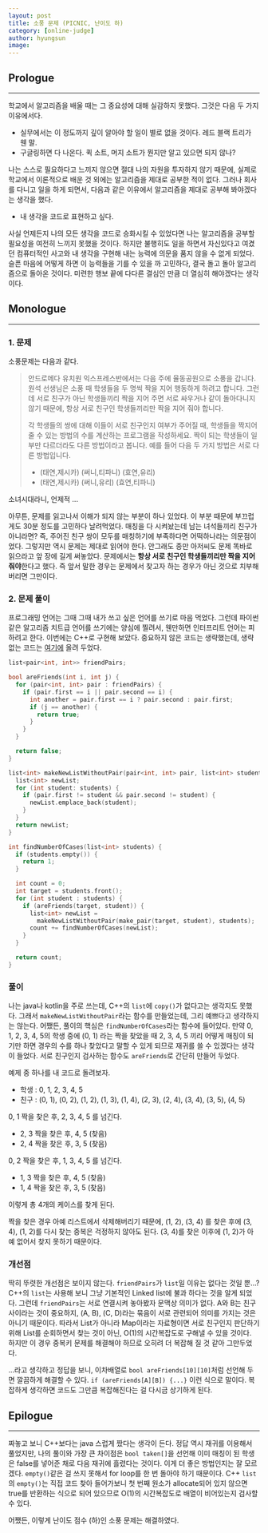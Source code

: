 ```yaml
---
layout: post
title: 소풍 문제 (PICNIC, 난이도 하)
category: [online-judge]
author: hyungsun
image:
---
```



## Prologue
---
학교에서 알고리즘을 배울 때는 그 중요성에 대해 실감하지 못했다. 그것은 다음 두 가지 이유에서다.
- 실무에서는 이 정도까지 깊이 알아야 할 일이 별로 없을 것이다. 레드 블랙 트리가 웬 말.
- 구글링하면 다 나온다. 퀵 소트, 머지 소트가 뭔지만 알고 있으면 되지 않나?

나는 스스로 필요하다고 느끼지 않으면 절대 나의 자원을 투자하지 않기 때문에, 실제로 학교에서 이론적으로 배운 것 외에는 알고리즘을 제대로 공부한 적이 없다. 그러나 회사를 다니고 일을 하게 되면서, 다음과 같은 이유에서 알고리즘을 제대로 공부해 봐야겠다는 생각을 했다.

- 내 생각을 코드로 표현하고 싶다.

사실 언제든지 나의 모든 생각을 코드로 승화시킬 수 있었다면 나는 알고리즘을 공부할 필요성을 여전히 느끼지 못했을 것이다. 하지만 불행히도 일을 하면서 자신있다고 여겼던 컴퓨터적인 사고와 내 생각을 구현해 내는 능력에 의문을 품지 않을 수 없게 되었다. 슬픈 마음에 어떻게 하면 이 능력들을 기를 수 있을 까 고민하다, 결국 돌고 돌아 알고리즘으로 돌아온 것이다. 미련한 행보 끝에 다다른 결심인 만큼 더 열심히 해야겠다는 생각이다.

## Monologue
---

### 1. 문제
소풍문제는 다음과 같다.

> 안드로메다 유치원 익스프레스반에서는 다음 주에 율동공원으로 소풍을 갑니다. 원석 선생님은 소풍 때 학생들을 두 명씩 짝을 지어 행동하게 하려고 합니다. 그런데 서로 친구가 아닌 학생들끼리 짝을 지어 주면 서로 싸우거나 같이 돌아다니지 않기 때문에, 항상 서로 친구인 학생들끼리만 짝을 지어 줘야 합니다.
>
> 각 학생들의 쌍에 대해 이들이 서로 친구인지 여부가 주어질 때, 학생들을 짝지어줄 수 있는 방법의 수를 계산하는 프로그램을 작성하세요. 짝이 되는 학생들이 일부만 다르더라도 다른 방법이라고 봅니다. 예를 들어 다음 두 가지 방법은 서로 다른 방법입니다.
>
> - (태연,제시카) (써니,티파니) (효연,유리)
> - (태연,제시카) (써니,유리) (효연,티파니)

소녀시대라니, 언제적 ...

아무튼, 문제를 읽고나서 이해가 되지 않는 부분이 하나 있었다. 이 부분 때문에 부끄럽게도 30분 정도를 고민하다 날려먹었다. 매칭을 다 시켜놨는데 남는 녀석들끼리 친구가 아니라면? 즉, 주어진 친구 쌍이 모두를 매칭하기에 부족하다면 어떡하나라는 의문점이었다. 그렇지만 역시 문제는 제대로 읽어야 한다. 안그래도 종만 아저씨도 문제 똑바로 읽으라고 앞 장에 길게 써놓았다. 문제에서는 **항상 서로 친구인 학생들끼리만 짝을 지어 줘야**한다고 했다. 즉 앞서 말한 경우는 문제에서 찾고자 하는 경우가 아닌 것으로 치부해 버리면 그만이다.

### 2. 문제 풀이
프로그래밍 언어는 그때 그때 내가 쓰고 싶은 언어를 쓰기로 마음 먹었다. 그런데 파이썬같은 알고리즘 치트급 언어를 쓰기에는 양심에 찔려서, 웬만하면 인터프리트 언어는 피하려고 한다. 이번에는 C++로 구현해 보았다. 중요하지 않은 코드는 생략했는데, 생략없는 코드는 [여기에](https://github.com/poqw/JongmanBookSolutions/blob/master/poqw/picnic.cpp) 올려 두었다.

```cpp
list<pair<int, int>> friendPairs;

bool areFriends(int i, int j) {
  for (pair<int, int> pair : friendPairs) {
    if (pair.first == i || pair.second == i) {
      int another = pair.first == i ? pair.second : pair.first;
      if (j == another) {
        return true;
      }
    }
  }

  return false;
}

list<int> makeNewListWithoutPair(pair<int, int> pair, list<int> students) {
  list<int> newList;
  for (int student: students) {
    if (pair.first != student && pair.second != student) {
      newList.emplace_back(student);
    }
  }
  return newList;
}

int findNumberOfCases(list<int> students) {
  if (students.empty()) {
    return 1;
  }

  int count = 0;
  int target = students.front();
  for (int student : students) {
    if (areFriends(target, student)) {
      list<int> newList =
        makeNewListWithoutPair(make_pair(target, student), students);
      count += findNumberOfCases(newList);
    }
  }

  return count;
}
```
### 풀이

나는 java나 kotlin을 주로 쓰는데, C++의 `list`에 `copy()`가 없다고는 생각지도 못했다. 그래서 `makeNewListWithoutPair`라는 함수를 만들었는데, 그리 예쁘다고 생각하지는 않는다. 어쨌든, 풀이의 핵심은 `findNumberOfCases`라는 함수에 들어있다. 만약 0, 1, 2, 3, 4, 5의 학생 중에 (0, 1) 라는 짝을 찾았을 때 2, 3, 4, 5 끼리 어떻게 매칭이 되기만 하면 경우의 수를 하나 찾았다고 말할 수 있게 되므로 재귀를 쓸 수 있겠다는 생각이 들었다. 서로 친구인지 검사하는 함수도 `areFriends`로 간단히 만들어 두었다.

예제 중 하나를 내 코드로 돌려보자.

- 학생 : 0, 1, 2, 3, 4, 5
- 친구 : (0, 1), (0, 2), (1, 2), (1, 3), (1, 4), (2, 3), (2, 4), (3, 4), (3, 5), (4, 5)

0, 1 짝을 찾은 후, 2, 3, 4, 5 를 넘긴다.
- 2, 3 짝을 찾은 후, 4, 5 (찾음)
- 2, 4 짝을 찾은 후, 3, 5 (찾음)

0, 2 짝을 찾은 후, 1, 3, 4, 5 를 넘긴다.
- 1, 3 짝을 찾은 후, 4, 5 (찾음)
- 1, 4 짝을 찾은 후, 3, 5 (찾음)

이렇게 총 4개의 케이스를 찾게 된다.

짝을 찾은 경우 아예 리스트에서 삭제해버리기 때문에, (1, 2), (3, 4) 를 찾은 후에 (3, 4), (1, 2)를 다시 찾는 중복은 걱정하지 않아도 된다. (3, 4)를 찾은 이후에 (1, 2)가 아예 없어서 찾지 못하기 때문이다.


### 개선점
딱히 뚜렷한 개선점은 보이지 않는다. `friendPairs`가 `list`일 이유는 없다는 것일 뿐...? C++의 `list`는 사용해 보니 그냥 기본적인 Linked list에 불과 하다는 것을 알게 되었다. 그런데 `friendPairs`는 서로 연결시켜 놓아봤자 문맥상 의미가 없다. A와 B는 친구 사이라는 것이 중요하지, (A, B), (C, D)라는 묶음이 서로 관련되어 의미를 가지는 것은 아니기 때문이다. 따라서 List가 아니라 Map이라는 자료형이면 서로 친구인지 판단하기 위해 List를 순회하면서 찾는 것이 아닌, O(1)의 시간복잡도로 구해낼 수 있을 것이다. 하지만 이 경우 중복키 문제를 해결해야 하므로 오히려 더 복잡해 질 것 같아 그만두었다. 

...라고 생각하고 정답을 보니, 이차배열로 `bool areFriends[10][10]`처럼 선언해 두면 깔끔하게 해결할 수 있다. `if (areFriends[A][B]) {...}` 이런 식으로 말이다. 복잡하게 생각하면 코드도 그만큼 복잡해진다는 걸 다시금 상기하게 된다.


## Epilogue
---
짜놓고 보니 C++보다는 java 스럽게 짰다는 생각이 든다. 정답 역시 재귀를 이용해서 풀었지만, 나의 풀이와 가장 큰 차이점은 `bool taken[]`을 선언해 이미 매칭이 된 학생은 false를 넣어준 채로 다음 재귀에 흘렸다는 것이다. 이게 더 좋은 방법인지는 잘 모르겠다. `empty()`같은 걸 쓰지 못해서 for loop를 한 번 돌아야 하기 때문이다. C++ `list`의 `empty()`는 직접 코드 찾아 들어가보니 첫 번째 원소가 allocate되어 있지 않으면 true를 반환하는 식으로 되어 있으므로 O(1)의 시간복잡도로 배열이 비어있는지 검사할 수 있다.

어쨌든, 이렇게 난이도 점수 (하)인 소풍 문제는 해결하였다.
